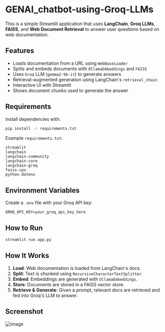 # GENAI_chatbot-using-Groq-LLMs

This is a simple Streamlit application that uses **LangChain**, **Groq LLMs**, **FAISS**, and **Web Document Retrieval** to answer user questions based on web documentation.

## Features

* Loads documentation from a URL using `WebBaseLoader`
* Splits and embeds documents with `OllamaEmbeddings` and `FAISS`
* Uses `Groq` LLM (`gemma2-9b-it`) to generate answers
* Retrieval-augmented generation using LangChain's `retrieval_chain`
* Interactive UI with Streamlit
* Shows document chunks used to generate the answer

## Requirements

Install dependencies with:

```bash
pip install -r requirements.txt
```

Example `requirements.txt`:

```
streamlit
langchain
langchain-community
langchain-core
langchain-groq
faiss-cpu
python-dotenv
```

## Environment Variables

Create a `.env` file with your Groq API key:

```
GROQ_API_KEY=your_groq_api_key_here
```

## How to Run

```bash
streamlit run app.py
```

## How It Works

1. **Load**: Web documentation is loaded from LangChain's docs.
2. **Split**: Text is chunked using `RecursiveCharacterTextSplitter`.
3. **Embed**: Embeddings are generated with `OllamaEmbeddings`.
4. **Store**: Documents are stored in a FAISS vector store.
5. **Retrieve & Generate**: Given a prompt, relevant docs are retrieved and fed into Groq's LLM to answer.

## Screenshot
![image](https://github.com/user-attachments/assets/bd0956c3-0ef4-47de-be38-637e7de9d8b9)


